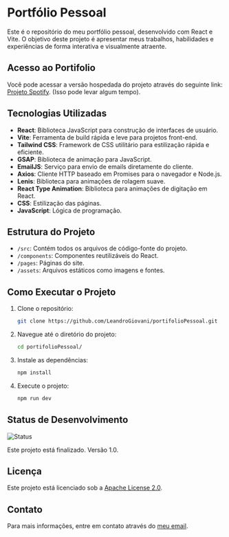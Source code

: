 # Portfólio Pessoal
Este é o repositório do meu portfólio pessoal, desenvolvido com React e Vite. O objetivo deste projeto é apresentar meus trabalhos, habilidades e experiências de forma interativa e visualmente atraente.

## Acesso ao Portifolio
Você pode acessar a versão hospedada do projeto através do seguinte link: [Projeto Spotify](https://leandro-portifolio-eight.vercel.app). (Isso pode levar algum tempo).

## Tecnologias Utilizadas
- **React**: Biblioteca JavaScript para construção de interfaces de usuário.
- **Vite**: Ferramenta de build rápida e leve para projetos front-end.
- **Tailwind CSS**: Framework de CSS utilitário para estilização rápida e eficiente.
- **GSAP**: Biblioteca de animação para JavaScript.
- **EmailJS**: Serviço para envio de emails diretamente do cliente.
- **Axios**: Cliente HTTP baseado em Promises para o navegador e Node.js.
- **Lenis**: Biblioteca para animações de rolagem suave.
- **React Type Animation**: Biblioteca para animações de digitação em React.
- **CSS**: Estilização das páginas.
- **JavaScript**: Lógica de programação.

## Estrutura do Projeto

- `/src`: Contém todos os arquivos de código-fonte do projeto.
- `/components`: Componentes reutilizáveis do React.
- `/pages`: Páginas do site.
- `/assets`: Arquivos estáticos como imagens e fontes.

## Como Executar o Projeto

1. Clone o repositório:
   ```bash
   git clone https://github.com/LeandroGiovani/portifolioPessoal.git
   ```
2. Navegue até o diretório do projeto:
   ```bash
   cd portifolioPessoal/
   ```
3. Instale as dependências:
   ```bash
   npm install
   ```
4. Execute o projeto:
   ```bash
   npm run dev
   ```

## Status de Desenvolvimento

![Status](https://img.shields.io/badge/status-finalizado-green)

Este projeto está finalizado. Versão 1.0.

## Licença

Este projeto está licenciado sob a [Apache License 2.0](http://www.apache.org/licenses/LICENSE-2.0).

## Contato

Para mais informações, entre em contato através do [meu email](mailto:leandrogiovani@outlook.com).
